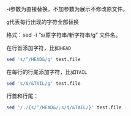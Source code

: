-i参数为直接替换，不加参数为展示不修改原文件。

`g`代表每行出现的字符全部替换

格式：sed -i “s/原字符串/新字符串/g” 文件名。

在行首添加字符，比如`HEAD`

```bash
sed 's/^/HEAD&/g' test.file
```

在每行的行尾添加字符，比如`TAIL`

```bash
sed 's/$/&TAIL/g' test.file
```

行首和行尾：

```bash
sed '/./{s/^/HEAD&/;s/$/&TAIL/}' test.file
```